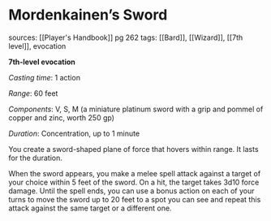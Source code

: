 # Mordenkainen’s Sword
sources: [[Player's Handbook]] pg 262
tags: [[Bard]], [[Wizard]], [[7th level]], evocation

**7th-level evocation**

*Casting time*: 1 action

*Range*: 60 feet

*Components*: V, S, M (a miniature platinum sword with a grip and pommel of copper and zinc, worth 250 gp)

*Duration*: Concentration, up to 1 minute

You create a sword-shaped plane of force that hovers within range. It lasts for the duration.

When the sword appears, you make a melee spell attack against a target of your choice within 5 feet of the sword. On a hit, the target takes 3d10 force damage. Until the spell ends, you can use a bonus action on each of your turns to move the sword up to 20 feet to a spot you can see and repeat this attack against the same target or a different one.
